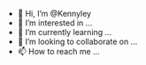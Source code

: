 - 👋 Hi, I’m @Kennyley
- 👀 I’m interested in ...
- 🌱 I’m currently learning ...
- 💞️ I’m looking to collaborate on ...
- 📫 How to reach me ...

<!---
Kennyley/Kennyley is a ✨ special ✨ repository because its `README.md` (this file) appears on your GitHub profile.
You can click the Preview link to take a look at your changes.
--->
